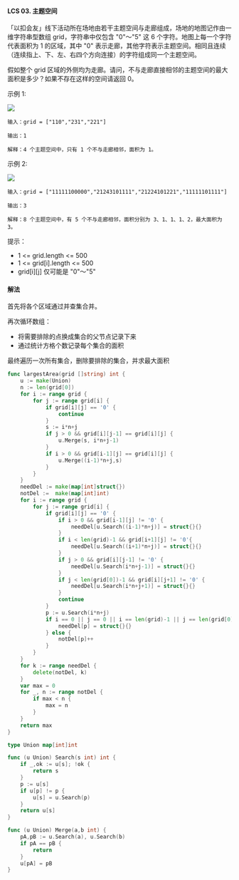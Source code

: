 #### LCS 03. 主题空间

「以扣会友」线下活动所在场地由若干主题空间与走廊组成，场地的地图记作由一维字符串型数组 grid，字符串中仅包含 "0"～"5" 这 6 个字符。地图上每一个字符代表面积为 1 的区域，其中 "0" 表示走廊，其他字符表示主题空间。相同且连续（连续指上、下、左、右四个方向连接）的字符组成同一个主题空间。

假如整个 grid 区域的外侧均为走廊。请问，不与走廊直接相邻的主题空间的最大面积是多少？如果不存在这样的空间请返回 0。

示例 1:

![](https://pic.leetcode-cn.com/1613708145-rscctN-image.png)
```
输入：grid = ["110","231","221"]

输出：1

解释：4 个主题空间中，只有 1 个不与走廊相邻，面积为 1。
```

示例 2:

![](https://pic.leetcode-cn.com/1613707985-KJyiXJ-image.png)
```
输入：grid = ["11111100000","21243101111","21224101221","11111101111"]

输出：3

解释：8 个主题空间中，有 5 个不与走廊相邻，面积分别为 3、1、1、1、2，最大面积为 3。
```

提示：

- 1 <= grid.length <= 500
- 1 <= grid[i].length <= 500
- grid[i][j] 仅可能是 "0"～"5"

#### 解法
首先将各个区域通过并查集合并。

再次循环数组：
- 将需要排除的点换成集合的父节点记录下来
- 通过统计方格个数记录每个集合的面积

最终遍历一次所有集合，删除要排除的集合，并求最大面积
```go
func largestArea(grid []string) int {
    u := make(Union)
    n := len(grid[0])
    for i := range grid {
        for j := range grid[i] {
            if grid[i][j] == '0' {
                continue
            }
            s := i*n+j
            if j > 0 && grid[i][j-1] == grid[i][j] {
                u.Merge(s, i*n+j-1)
            }
            if i > 0 && grid[i-1][j] == grid[i][j] {
                u.Merge((i-1)*n+j,s)
            }
        }
    }
    needDel := make(map[int]struct{})
    notDel :=  make(map[int]int)
    for i := range grid {
        for j := range grid[i] {
            if grid[i][j] == '0' {
                if i > 0 && grid[i-1][j] != '0' {
                    needDel[u.Search((i-1)*n+j)] = struct{}{}
                }   
                if i < len(grid)-1 && grid[i+1][j] != '0'{
                    needDel[u.Search((i+1)*n+j)] = struct{}{}
                }
                if j > 0 && grid[i][j-1] != '0' {
                    needDel[u.Search(i*n+j-1)] = struct{}{}
                }
                if j < len(grid[0])-1 && grid[i][j+1] != '0' {
                    needDel[u.Search(i*n+j+1)] = struct{}{}
                }
                continue
            }
            p := u.Search(i*n+j)
            if i == 0 || j == 0 || i == len(grid)-1 || j == len(grid[0])-1 {
                needDel[p] = struct{}{}
            } else {
                notDel[p]++
            }
        }
    }
    for k := range needDel {
        delete(notDel, k)
    }
    var max = 0
    for _, n := range notDel {
        if max < n {
            max = n
        }
    }
    return max
}

type Union map[int]int

func (u Union) Search(s int) int {
	if _,ok := u[s]; !ok {
		return s
	}
	p := u[s]
	if u[p] != p {
		u[s] = u.Search(p)
	}
	return u[s]
}

func (u Union) Merge(a,b int) {
	pA,pB := u.Search(a), u.Search(b)
	if pA == pB {
		return
	}
	u[pA] = pB
}
```